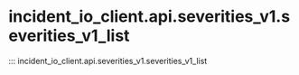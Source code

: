 # incident_io_client.api.severities_v1.severities_v1_list

::: incident_io_client.api.severities_v1.severities_v1_list